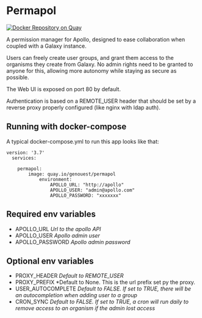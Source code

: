 # Permapol

[![Docker Repository on Quay](https://quay.io/repository/genouest/permapol/status "Docker Repository on Quay")](https://quay.io/repository/genouest/permapol)

A permission manager for Apollo, designed to ease collaboration when coupled with a Galaxy instance.

Users can freely create user groups, and grant them access to the organisms they create from Galaxy. No admin rights need to be granted to anyone for this, allowing more autonomy while staying as secure as possible.

The Web UI is exposed on port 80 by default.

Authentication is based on a REMOTE_USER header that should be set by a reverse proxy properly configured (like nginx with ldap auth).

## Running with docker-compose

A typical docker-compose.yml to run this app looks like that:

```
version: '3.7'
  services:

    permapol:
    	image: quay.io/genouest/permapol
            environment:
                APOLLO_URL: "http://apollo"
                APOLLO_USER: "admin@apollo.com"
                APOLLO_PASSWORD: "xxxxxxx"
```

## Required env variables

* APOLLO_URL *Url to the apollo API*
* APOLLO_USER *Apollo admin user*
* APOLLO_PASSWORD *Apollo admin password*

## Optional env variables

* PROXY_HEADER *Default to REMOTE_USER*
* PROXY_PREFIX *Default to None. This is the url prefix set py the proxy.
* USER_AUTOCOMPLETE *Default to FALSE. If set to TRUE, there will be an autocompletion when adding user to a group*
* CRON_SYNC *Default to FALSE. If set to TRUE, a cron will run daily to remove access to an organism if the admin lost access*
